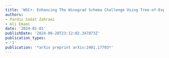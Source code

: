 ```yaml
---
title: 'WSC+: Enhancing The Winograd Schema Challenge Using Tree-of-Experts'
authors:
- Pardis Sadat Zahraei
- Ali Emami
date: '2024-01-01'
publishDate: '2024-06-28T23:12:02.247873Z'
publication_types:
- '1'
publication: '*arXiv preprint arXiv:2401.17703*'
---
```

